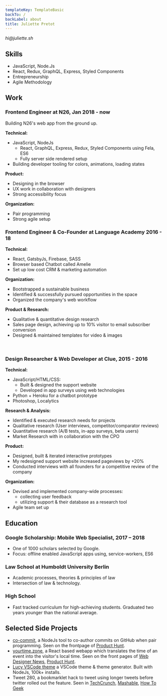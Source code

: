 ```yaml
---
templateKey: TemplateBasic
backTo: /
backLabel: about
title: Juliette Pretot
---
```


_hi@juliette.sh_

## Skills

- JavaScript, Node.Js
- React, Redux, GraphQL, Express, Styled Components
- Entrepreneurship
- Agile Methodology

## Work

### Frontend Engineer at N26, Jan 2018 - now

Building N26's web app from the ground up.

**Technical:**

- JavaScript, NodeJs
  - React, GraphQL, Express, Redux, Styled Components using Fela, ES6
  - Fully server side rendered setup
- Building developer tooling for colors, animations, loading states

**Product:**

- Designing in the browser
- UX work in collaboration with designers
- Strong accessibility focus

**Organization:**

- Pair programming
- Strong agile setup

### Frontend Engineer & Co-Founder at Language Academy 2016 - 18

**Technical:**

- React, GatsbyJs, Firebase, SASS
- Browser based Chatbot called Amelie
- Set up low cost CRM & marketing automation

**Organization:**

- Bootstrapped a sustainable business
- Identified & successfully pursued opportunities in the space
- Organized the company's web workflow

**Product & Research:**

- Qualitative & quantitative design research
- Sales page design, achieving up to 10% visitor to email subscriber conversion
- Designed & maintained templates for video & images <br><br><br>

### Design Researcher & Web Developer at Clue, 2015 - 2016

**Technical:**

- JavaScript/HTML/CSS:
  - Built & designed the support website
  - Developed in app surveys using web technologies
- Python + Heroku for a chatbot prototype
- Photoshop, Localytics

**Research & Analysis:**

- Identified & executed research needs for projects
- Qualitative research (User interviews, competitor/comparator reviews)
- Quantitative research (A/B tests, in-app surveys, beta users)
- Market Research with in collaboration with the CPO

**Product:**

- Designed, built & iterated interactive prototypes
- My redesigned support website increased pageviews by +20%
- Conducted interviews with all founders for a competitive review of the company

**Organization:**

- Devised and implemented company-wide processes:
  - collecting user feedback
  - utilizing support & their database as a research tool
- Agile team set up

## Education

### Google Scholarship: Mobile Web Specialist, 2017 – 2018

- One of 1000 scholars selected by Google.
- Focus: offline enabled JavaScript apps using, service-workers, ES6

### Law School at Humboldt University Berlin

- Academic processes, theories & principles of law
- Intersection of law & technology.

### High School

- Fast tracked curriculum for high-achieving students. Graduated two years younger than the national average.

## Selected Side Projects

- [co-commit](https://github.com/juliettepretot/npx-co-commit), a NodeJs tool to co-author commits on GitHub when pair programming. Seen on the frontpage of [Product Hunt](https://www.producthunt.com/posts/co-commit).
- [yourtime.zone](https://yourtime.zone/), a React based webapp which translates the time of an event into the visitor's local time. Seen on the front pages of [Web Designer News](http://www.webdesignernews.com/?s=yourtime.zone), [Product Hunt](https://www.producthunt.com/posts/yourtime-zone).
- [Lucy VSCode theme](https://github.com/juliettepretot/lucy-vscode-theme) a VSCode theme & theme generator. Built with NodeJs, 100k+ installs.
- Tweet 280, a bookmarklet hack to tweet using longer tweets before twitter rolled out the feature. Seen in [TechCrunch](https://techcrunch.com/gallery/how-to-enable-280-characters-on-twitter-right-now/slide/1/), [Mashable](http://mashable.com/2017/09/27/how-to-give-yourself-280-character-tweets/#ZpUyt3xR5EqU), [How To Geek](https://www.howtogeek.com/327555/how-to-get-twitters-new-280-character-limit-now/)
